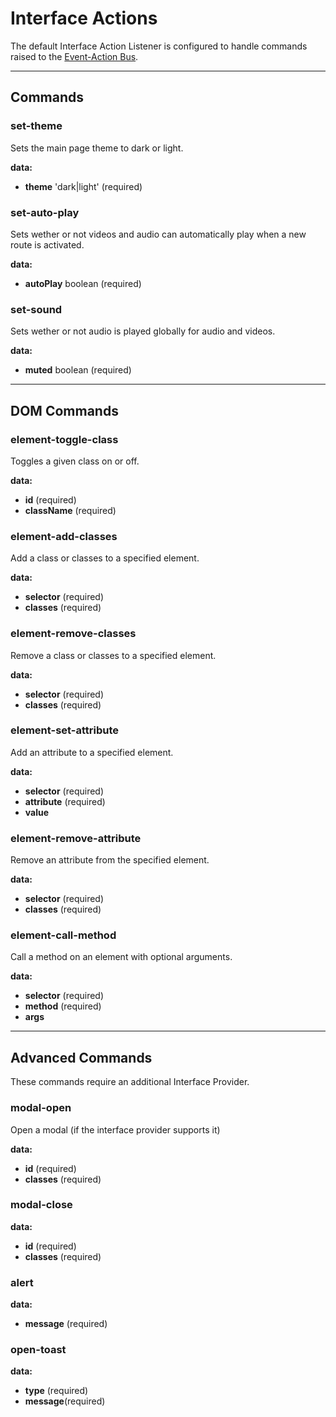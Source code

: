 # Interface Actions

The default Interface Action Listener is configured to handle commands raised to the [Event-Action Bus](/actions/event-bus).

---

## Commands

### set-theme

Sets the main page theme to dark or light.

**data:**

- **theme** 'dark|light' (required)

### set-auto-play

Sets wether or not videos and audio can automatically play when a new route is activated.

**data:**

- **autoPlay** boolean (required)

### set-sound

Sets wether or not audio is played globally for audio and videos.

**data:**

- **muted** boolean (required)

---

## DOM Commands

### element-toggle-class

Toggles a given class on or off.

**data:**

- **id** (required)
- **className** (required)

### element-add-classes

Add a class or classes to a specified element.

**data:**

- **selector** (required)
- **classes** (required)

### element-remove-classes

Remove a class or classes to a specified element.

**data:**

- **selector** (required)
- **classes** (required)

### element-set-attribute

Add an attribute to a specified element.

**data:**

- **selector** (required)
- **attribute** (required)
- **value**

### element-remove-attribute

Remove an attribute from the specified element.

**data:**

- **selector** (required)
- **classes** (required)

### element-call-method

Call a method on an element with optional arguments.

**data:**

- **selector** (required)
- **method** (required)
- **args**

---

## Advanced Commands

These commands require an additional Interface Provider.

### modal-open

Open a modal (if the interface provider supports it)

**data:**

- **id** (required)
- **classes** (required)

### modal-close

**data:**

- **id** (required)
- **classes** (required)

### alert

**data:**

- **message** (required)

### open-toast

**data:**

- **type** (required)
- **message**(required)
